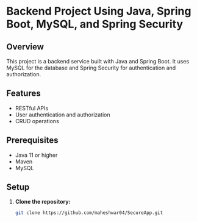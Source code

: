 # Backend Project Using Java, Spring Boot, MySQL, and Spring Security

## Overview
This project is a backend service built with Java and Spring Boot. It uses MySQL for the database and Spring Security for authentication and authorization.

## Features
- RESTful APIs
- User authentication and authorization
- CRUD operations

## Prerequisites
- Java 11 or higher
- Maven
- MySQL

## Setup
1. **Clone the repository:**
   ```bash
   git clone https://github.com/maheshwar04/SecureApp.git
